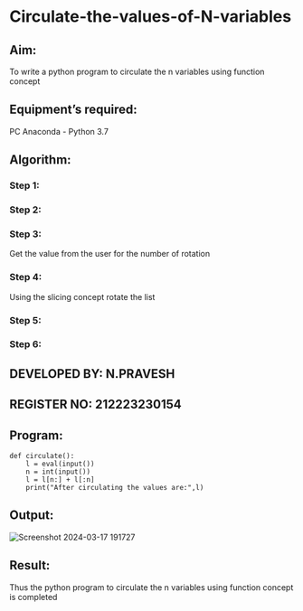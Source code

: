 # Circulate-the-values-of-N-variables
## Aim:
To write a python program to circulate the n variables using function concept
## Equipment’s required:
PC
Anaconda - Python 3.7
## Algorithm: 
### Step 1: 
### Step 2: 
### Step 3: 
Get the value from the user for the number of rotation
### Step 4: 
Using the slicing concept rotate the list

### Step 5: 
### Step 6: 
## DEVELOPED BY: N.PRAVESH
## REGISTER NO: 212223230154
## Program:

```
def circulate():
    l = eval(input())
    n = int(input())
    l = l[n:] + l[:n]
    print("After circulating the values are:",l)
```


## Output:

![Screenshot 2024-03-17 191727](https://github.com/NPravesh2005/Circulate-the-values-of-N-variables/assets/164477756/5dc06e76-f77a-409d-b5fa-af5615348bb6)

## Result:

Thus the python program to circulate the n variables using function concept is completed
